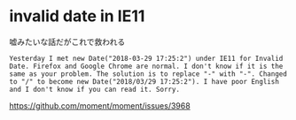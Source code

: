 # invalid date in IE11
嘘みたいな話だがこれで救われる
```
Yesterday I met new Date("2018-03-29 17:25:2") under IE11 for Invalid Date. Firefox and Google Chrome are normal. I don't know if it is the same as your problem. The solution is to replace "-" with "-". Changed to "/" to become new Date("2018/03/29 17:25:2"). I have poor English and I don't know if you can read it. Sorry.
```
https://github.com/moment/moment/issues/3968
